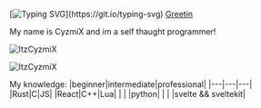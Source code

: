 [![Typing SVG](https://readme-typing-svg.herokuapp.com?size=30&lines=ASS+CODE+AHEAD.)](https://git.io/typing-svg)
[Greetin](https://capsule-render.vercel.app/api?text=Hey+Everyone!🕹️&animation=fadeIn&type=waving&color=gradient&height=100)



My name is CyzmiX and im a self thaught programmer!

![ItzCyzmiX](https://github-readme-stats.vercel.app/api?username=ItzCyzmiX&show_icons=true&theme=tokyonight&hide=["issues"])

![ItzCyzmiX](https://github-readme-stats.vercel.app/api/top-langs?username=ItzCyzmiX&show_icons=true&theme=tokyonight&layout=compact)


My knowledge:
|beginner|intermediate|professional|
|---|---|---|
|Rust|C|JS| 
|React|C++|Lua|
|     |     |python|
|     |    |svelte && sveltekit|
